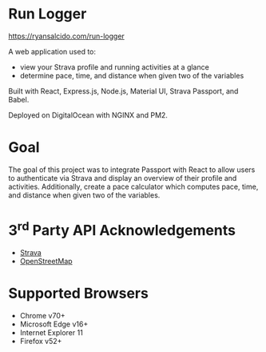 # Run Logger

https://ryansalcido.com/run-logger

A web application used to:
- view your Strava profile and running activities at a glance
- determine pace, time, and distance when given two of the variables

Built with React, Express.js, Node.js, Material UI, Strava Passport, and Babel.

Deployed on DigitalOcean with NGINX and PM2.


# Goal

The goal of this project was to integrate Passport with React to allow users to authenticate
via Strava and display an overview of their profile and activities. Additionally, create a
pace calculator which computes pace, time, and distance when given two of the variables.  


# 3<sup>rd</sup> Party API Acknowledgements

- [Strava](https://developers.strava.com/docs/reference/)
- [OpenStreetMap](https://www.openstreetmap.org/about)


# Supported Browsers

- Chrome v70+
- Microsoft Edge v16+
- Internet Explorer 11
- Firefox v52+